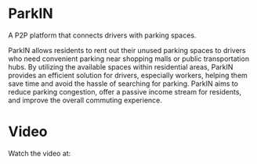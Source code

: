 # ParkIN 
A P2P platform that connects drivers with parking spaces.

ParkIN allows residents to rent out their unused parking spaces to drivers who need convenient parking near shopping malls or public transportation hubs. By utilizing the available spaces within residential areas, ParkIN provides an efficient solution for drivers, especially workers, helping them save time and avoid the hassle of searching for parking. ParkIN aims to reduce parking congestion, offer a passive income stream for residents, and improve the overall commuting experience.

# Video 
Watch the video at: 
